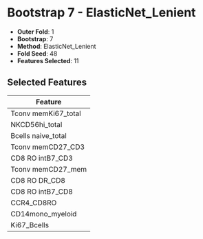 # Bootstrap 7 - ElasticNet_Lenient

- **Outer Fold**: 1
- **Bootstrap**: 7
- **Method**: ElasticNet_Lenient
- **Fold Seed**: 48
- **Features Selected**: 11

## Selected Features

| Feature |
|---------|
| Tconv memKi67_total |
| NKCD56hi_total |
| Bcells naive_total |
| Tconv memCD27_CD3 |
| CD8 RO intB7_CD3 |
| Tconv memCD27_mem |
| CD8 RO DR_CD8 |
| CD8 RO intB7_CD8 |
| CCR4_CD8RO |
| CD14mono_myeloid |
| Ki67_Bcells |
